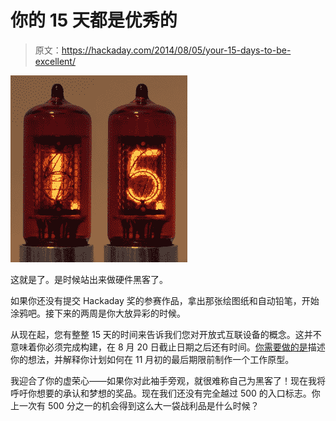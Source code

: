 # 你的 15 天都是优秀的

> 原文：<https://hackaday.com/2014/08/05/your-15-days-to-be-excellent/>

![15-days-to-be-excellent](img/80069ab3e72991806465dd720be941df.png)

这就是了。是时候站出来做硬件黑客了。

如果你还没有提交 Hackaday 奖的参赛作品，拿出那张绘图纸和自动铅笔，开始涂鸦吧。接下来的两周是你大放异彩的时候。

从现在起，您有整整 15 天的时间来告诉我们您对开放式互联设备的概念。这并不意味着你必须完成构建，在 8 月 20 日截止日期之后还有时间。[你需要做的是](http://hackaday.com/2014/07/26/4-minutes-to-entry/)描述你的想法，并解释你计划如何在 11 月初的最后期限前制作一个工作原型。

我迎合了你的虚荣心——如果你对此袖手旁观，就很难称自己为黑客了！现在我将呼吁你想要的承认和梦想的奖品。现在我们还没有完全越过 500 的入口标志。你上一次有 500 分之一的机会得到这么大一袋战利品是什么时候？